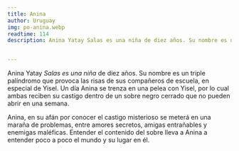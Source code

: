 ```yaml
---
title: Anina
author: Uruguay
img: po-anina.webp
readtime: 114
description: Anina Yatay Salas es una niña de diez años. Su nombre es un triple palíndromo que provoca las risas de sus compañeros de escuela, en especial de Yisel.


---
```

Anina Yatay *Salas es una niña* de diez años. Su nombre es un triple palíndromo que provoca las risas de sus compañeros de escuela, en especial de Yisel. Un día Anina se trenza en una pelea con Yisel, por lo cual ambas reciben su castigo dentro de un sobre negro cerrado que no pueden abrir en una semana. 

Anina, en su afán por conocer el castigo misterioso se meterá en una maraña de problemas, entre amores secretos, amigas entrañables y enemigas maléficas. Entender el contenido del sobre lleva a Anina a entender poco a poco el mundo y su lugar en él.